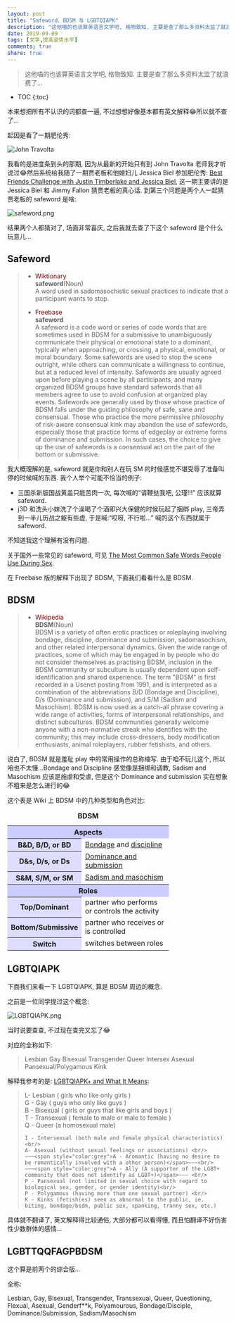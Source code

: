 ```yaml
---
layout: post
title: "Safeword、BDSM 与 LGBTQIAPK"
description: "这他喵的也该算英语言文学吧, 格物致知. 主要是查了那么多资料太监了就浪费了..."
date: 2019-09-09
tags: [文学,提高姿势水平]
comments: true
share: true
---
```


> 这他喵的也该算英语言文学吧, 格物致知. 主要是查了那么多资料太监了就浪费了...

* TOC
{:toc}


本来想把所有不认识的词都查一遍, 不过想想好像基本都有英文解释😂所以就不查了...

起因是看了一期肥伦秀:

![John Travolta](https://i.loli.net/2019/09/03/wU9c1A5xRZ4Vygq.png)

我看的是进度条到头的那期, 因为从最新的开始只有到 John Travolta 老师我才听说过😂然后系统给我随了一期贾老板和他媳妇儿 Jessica Biel 参加肥伦秀: [Best Friends Challenge with Justin Timberlake and Jessica Biel](https://www.youtube.com/watch?v=klo7ZlWV1kU), 这一期主要讲的是 Jessica Biel 和 Jimmy Fallon 猜贾老板的真心话. 到第三个问题是两个人一起猜贾老板的 safeword 是啥:

![safeword.png](https://upload.cc/i1/2019/09/09/JWo713.png)

结果两个人都猜对了, 场面非常喜庆, 之后我就去查了下这个 safeword 是个什么玩意儿...


## Safeword


> * <span style="color:Maroon">Wiktionary</span><br/>
> **safeword**(Noun)<br/>
> A word used in sadomasochistic sexual practices to indicate that a participant wants to stop.
> 
> * <span style="color:Maroon">Freebase</span><br/>
> **safeword**<br/>
> A safeword is a code word or series of code words that are sometimes used in BDSM for a submissive to unambiguously communicate their physical or emotional state to a dominant, typically when approaching, or crossing, a physical, emotional, or moral boundary. Some safewords are used to stop the scene outright, while others can communicate a willingness to continue, but at a reduced level of intensity. Safewords are usually agreed upon before playing a scene by all participants, and many organized BDSM groups have standard safewords that all members agree to use to avoid confusion at organized play events. Safewords are generally used by those whose practice of BDSM falls under the guiding philosophy of safe, sane and consensual. Those who practice the more permissive philosophy of risk-aware consensual kink may abandon the use of safewords, especially those that practice forms of edgeplay or extreme forms of dominance and submission. In such cases, the choice to give up the use of safewords is a consensual act on the part of the bottom or submissive.


我大概理解的是, safeword 就是你和别人在玩 SM 的时候感觉不堪受辱了准备叫停的时候喊的东西. 我个人举个可能不恰当的例子: 

* 三国杀新版国战黄盖只能苦肉一次, 每次喊的“请鞭挞我吧, 公瑾!!!” 应该就算 safeword.
* j3D 和洗头小妹洗了个澡喝了个酒即兴大保健的时候玩起了捆绑 play, 三帝弄到一半儿历战之躯有些虚, 于是喊:“哎呀, 不行啦...” 喊的这个东西就属于 safeword.

不知道我这个理解有没有问题.

关于国外一些常见的 safeword, 可见 [The Most Common Safe Words People Use During Sex](https://www.bustle.com/p/the-most-common-safe-words-people-use-during-sex-7963114).


在 Freebase 版的解释下出现了 BDSM, 下面我们看看什么是 BDSM.


## BDSM

> * <span style="color:Maroon">Wikipedia</span><br/>
> **BDSM**(Noun)<br/>
> BDSM is a variety of often erotic practices or roleplaying involving bondage, discipline, dominance and submission, sadomasochism, and other related interpersonal dynamics. Given the wide range of practices, some of which may be engaged in by people who do not consider themselves as practising BDSM, inclusion in the BDSM community or subculture is usually dependent upon self-identification and shared experience.
> The term "BDSM" is first recorded in a Usenet posting from 1991, and is interpreted as a combination of the abbreviations B/D (Bondage and Discipline), D/s (Dominance and submission), and S/M (Sadism and Masochism). BDSM is now used as a catch-all phrase covering a wide range of activities, forms of interpersonal relationships, and distinct subcultures. BDSM communities generally welcome anyone with a non-normative streak who identifies with the community; this may include cross-dressers, body modification enthusiasts, animal roleplayers, rubber fetishists, and others.


说白了, BDSM 就是羞耻 play 中的常用操作的总称缩写. 由于咱不玩儿这个, 所以咱也不太懂...Bondage and Discipline 感觉像是捆绑和调教, Sadism and Masochism 应该是施虐和受虐, 但是这个 Dominance and submission 实在想象不粗来是怎么进行的😂

这个表是 Wiki 上 BDSM 中的几种类型和角色对比:

<table class="infobox" style="width:22em;width:23em;">
<caption><strong>BDSM</strong></caption>
<tbody><tr><th colspan="2" style="text-align:center;background:#ccf;">Aspects</th></tr><tr><th scope="row" style="background:#ddf;width:40%;">B&amp;D, B/D, or BD</th><td><a href="/wiki/Bondage_(sexual)" class="mw-redirect" title="Bondage (sexual)">Bondage</a> and <a href="/wiki/Discipline_(BDSM)" title="Discipline (BDSM)">discipline</a></td></tr><tr><th scope="row" style="background:#ddf;width:40%;">D&amp;s, D/s, or Ds</th><td><a href="/wiki/Dominance_and_submission" title="Dominance and submission">Dominance and submission</a></td></tr><tr><th scope="row" style="background:#ddf;width:40%;">S&amp;M, S/M, or SM</th><td><a href="/wiki/Sadomasochism" title="Sadomasochism">Sadism and masochism</a></td></tr><tr><th colspan="2" style="text-align:center;background:#ccf;">Roles</th></tr><tr><th scope="row" style="background:#ddf;width:40%;">Top/Dominant</th><td>partner who performs or controls the activity</td></tr><tr><th scope="row" style="background:#ddf;width:40%;">Bottom/Submissive</th><td>partner who receives or is controlled</td></tr><tr><th scope="row" style="background:#ddf;width:40%;">Switch</th><td>switches between roles</td></tr></tbody></table>

## LGBTQIAPK

下面我们来看一下 LGBTQIAPK, 算是 BDSM 周边的概念.

之前是一位同学提过这个概念:

![LGBTQIAPK.png](https://i.loli.net/2019/09/04/x59Sgn7kGTDXEep.png)

当时说要查查, 不过现在查完又忘了😂 


对应的全称如下:

> Lesbian Gay Bisexual Transgender Queer Intersex Asexual Pansexual/Polygamous Kink

解释我参考的是: [LGBTQIAPK+ and What It Means](https://humans.media/lgbtqiapk-and-what-it-means):

> L- Lesbian ( girls who like only girls ) <br/>
> G - Gay ( guys who only like guys ) <br/>
> B - Bisexual ( girls or guys that like girls and boys ) <br/>
> T - Transexual ( female to male or male to female ) <br/>
> Q - Queer (a homosexual male) <br/>
> ~~~<span style="color:grey">Q - Questioning (when a person is unsure of their sexuality at that given time)</span>~~~ <br/>
> I - Intersexual (both male and female physical characteristics)<br/>
> A- Asexual (without sexual feelings or associations) <br/>
> ~~~<span style="color:grey">A - Aromantic (having no desire to be romantically involved with a other person)</span>~~~<br/>
> ~~~<span style="color:grey">A - Ally (A supporter of the LGBT+ community that does not identify as LGBT+)</span>~~~ <br/>
> P - Pansexual (not limited in sexual choice with regard to biological sex, gender, or gender identity)<br/>
> P - Polygamous (having more than one sexual partner) <br/>
> K - Kinks (fetish(es) seen as abnormal to the public, ie. biting, bondage/bsdm, public sex, spanking, tranny sex, etc.) 

具体就不翻译了, 英文解释得比较通俗, 大部分都可以看得懂, 而且怕翻译不好伤害性少数群体的感情...

## LGBTTQQFAGPBDSM	

这个算是前两个的综合版...

全称:

Lesbian, Gay, Bisexual, Transgender, Transsexual, Queer, Questioning, Flexual, Asexual, Genderf**k, Polyamourous, Bondage/Disciple, Dominance/Submission, Sadism/Masochism